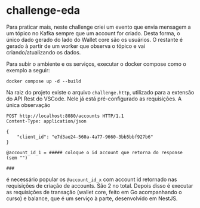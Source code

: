 # challenge-eda

Para praticar mais, neste challenge criei um evento que envia mensagem a um tópico no Kafka sempre que um account for criado. Desta forma, o único dado gerado do lado do Wallet core são os usuários. O restante é gerado à partir de um worker que observa o tópico e vai criando/atualizando os dados.

Para subir o ambiente e os serviços, executar o docker compose como o exemplo a seguir:

```
docker compose up -d --build
```

Na raiz do projeto existe o arquivo `challenge.http`, utilizado para a extensão do API Rest do VSCode. Nele já está pré-configurado as requisições. A única observação

```
POST http://localhost:8080/accounts HTTP/1.1
Content-Type: application/json

{
    "client_id": "e7d3ae24-560a-4a77-9660-3bb5bbf927b6"    
}

@account_id_1 = ##### coloque o id account que retorna do response (sem "")

###
```
é necessário popular os `@account_id_x` com account id retornado nas requisições de criação de accounts. São 2 no total. Depois disso é executar as requisições de transação (wallet core, feito em Go acompanhando o curso) e balance, que é um serviço à parte, desenvolvido em NestJS.